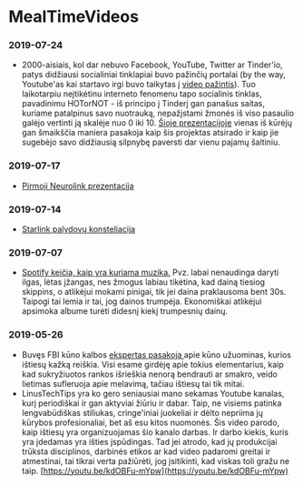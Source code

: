 # MealTimeVideos

### 2019-07-24

* 2000-aisiais, kol dar nebuvo Facebook, YouTube, Twitter ar Tinder'io, patys didžiausi socialiniai tinklapiai buvo pažinčių portalai \(by the way, Youtube'as kai startavo irgi buvo taikytas į [video pažintis](https://news.ycombinator.com/item?id=20492373)\). Tuo laikotarpiu neįtikėtinu interneto fenomenu tapo socialinis tinklas, pavadinimu HOTorNOT - iš principo į Tinderį gan panašus saitas, kuriame patalpinus savo nuotrauką, nepažįstami žmonės iš viso pasaulio galėjo vertinti ją skalėje nuo 0 iki 10. [Šioje prezentacijoje](https://youtu.be/uagKWIEffq8) vienas iš kūrėjų gan šmaikščia maniera pasakoja kaip šis projektas atsirado ir kaip jie sugebėjo savo didžiausią silpnybę paversti dar vienu pajamų šaltiniu.

### 2019-07-17

* [Pirmoji Neurolink prezentacija](kompanijos/neurolink.md)

### 2019-07-14

* [Starlink palydovų konsteliacija](kosmosas.md#starlink-palydov-konsteliacija)

### 2019-07-07

* [Spotify keičia, kaip yra kuriama muzika.](https://youtu.be/hnfTaqGFW8M) Pvz. labai nenaudinga daryti ilgas, lėtas įžangas, nes žmogus labiau tikėtina, kad dainą tiesiog skippins, o atlikėjui mokami pinigai, tik jei daina praklausoma bent 30s. Taipogi tai lemia ir tai, jog dainos trumpėja. Ekonomiškai atlikėjui apsimoka albume turėti didesnį kiekį trumpesnių dainų.

### 2019-05-26

* Buvęs FBI kūno kalbos [ekspertas pasakoja ](https://youtu.be/4jwUXV4QaTw)apie kūno užuominas, kurios ištiesų kažką reiškia. Visi esame girdėję apie tokius elementarius, kaip kad sukryžiuotos rankos išrieškia nenorą bendrauti ar smakro, veido lietimas sufleruoja apie melavimą, tačiau ištiesų tai tik mitai.
* LinusTechTips yra ko gero seniausiai mano sekamas Youtube kanalas, kurį periodiškai ir gan aktyviai žiūriu ir dabar. Taip, ne visiems patinka lengvabūdiškas stiliukas, cringe'iniai juokeliai ir dėlto nepriima jų kūrybos profesionaliai, bet aš esu kitos nuomonės. Šis video parodo, kaip ištiesų yra organizuojamas šio kanalo darbas. Ir darbo kiekis, kuris yra įdedamas yra išties įspūdingas. Tad jei atrodo, kad jų produkcijai trūksta disciplinos, darbinės etikos ar kad video padaromi greitai ir atmestinai, tai tikrai verta pažiūrėti, jog įsitikinti, kad viskas toli gražu ne taip. [https://youtu.be/kdOBFu-mYpw](https://youtu.be/kdOBFu-mYpw)

